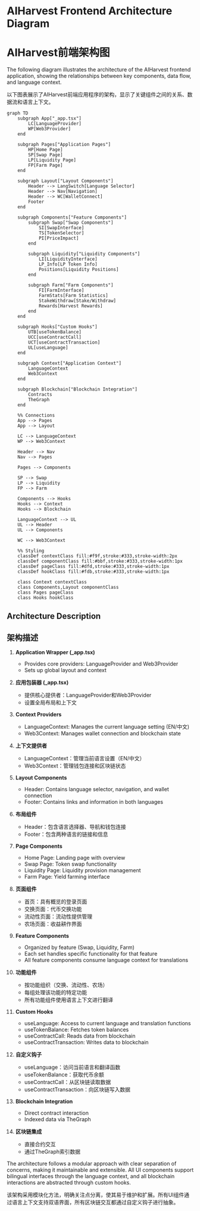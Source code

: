 # AIHarvest Frontend Architecture Diagram
# AIHarvest前端架构图

The following diagram illustrates the architecture of the AIHarvest frontend application, showing the relationships between key components, data flow, and language context.

以下图表展示了AIHarvest前端应用程序的架构，显示了关键组件之间的关系、数据流和语言上下文。

```mermaid
graph TD
    subgraph App["_app.tsx"]
        LC[LanguageProvider]
        WP[Web3Provider]
    end
    
    subgraph Pages["Application Pages"]
        HP[Home Page]
        SP[Swap Page]
        LP[Liquidity Page]
        FP[Farm Page]
    end
    
    subgraph Layout["Layout Components"]
        Header --> LangSwitch[Language Selector]
        Header --> Nav[Navigation]
        Header --> WC[WalletConnect]
        Footer
    end
    
    subgraph Components["Feature Components"]
        subgraph Swap["Swap Components"]
            SI[SwapInterface]
            TS[TokenSelector]
            PI[PriceImpact]
        end
        
        subgraph Liquidity["Liquidity Components"]
            LI[LiquidityInterface]
            LP_Info[LP Token Info]
            Positions[Liquidity Positions]
        end
        
        subgraph Farm["Farm Components"]
            FI[FarmInterface]
            FarmStats[Farm Statistics]
            StakeWithdraw[Stake/Withdraw]
            Rewards[Harvest Rewards]
        end
    end
    
    subgraph Hooks["Custom Hooks"]
        UTB[useTokenBalance]
        UCC[useContractCall]
        UCT[useContractTransaction]
        UL[useLanguage]
    end
    
    subgraph Context["Application Context"]
        LanguageContext
        Web3Context
    end
    
    subgraph Blockchain["Blockchain Integration"]
        Contracts
        TheGraph
    end
    
    %% Connections
    App --> Pages
    App --> Layout
    
    LC --> LanguageContext
    WP --> Web3Context
    
    Header --> Nav
    Nav --> Pages
    
    Pages --> Components
    
    SP --> Swap
    LP --> Liquidity
    FP --> Farm
    
    Components --> Hooks
    Hooks --> Context
    Hooks --> Blockchain
    
    LanguageContext --> UL
    UL --> Header
    UL --> Components
    
    WC --> Web3Context
    
    %% Styling
    classDef contextClass fill:#f9f,stroke:#333,stroke-width:2px
    classDef componentClass fill:#bbf,stroke:#333,stroke-width:1px
    classDef pageClass fill:#dfd,stroke:#333,stroke-width:1px
    classDef hookClass fill:#fdb,stroke:#333,stroke-width:1px
    
    class Context contextClass
    class Components,Layout componentClass
    class Pages pageClass
    class Hooks hookClass
```

## Architecture Description
## 架构描述

1. **Application Wrapper (_app.tsx)**
   - Provides core providers: LanguageProvider and Web3Provider 
   - Sets up global layout and context

1. **应用包装器 (_app.tsx)**
   - 提供核心提供者：LanguageProvider和Web3Provider
   - 设置全局布局和上下文

2. **Context Providers**
   - LanguageContext: Manages the current language setting (EN/中文)
   - Web3Context: Manages wallet connection and blockchain state

2. **上下文提供者**
   - LanguageContext：管理当前语言设置（EN/中文）
   - Web3Context：管理钱包连接和区块链状态

3. **Layout Components**
   - Header: Contains language selector, navigation, and wallet connection
   - Footer: Contains links and information in both languages

3. **布局组件**
   - Header：包含语言选择器、导航和钱包连接
   - Footer：包含两种语言的链接和信息

4. **Page Components**
   - Home Page: Landing page with overview
   - Swap Page: Token swap functionality
   - Liquidity Page: Liquidity provision management
   - Farm Page: Yield farming interface

4. **页面组件**
   - 首页：具有概览的登录页面
   - 交换页面：代币交换功能
   - 流动性页面：流动性提供管理
   - 农场页面：收益耕作界面

5. **Feature Components**
   - Organized by feature (Swap, Liquidity, Farm)
   - Each set handles specific functionality for that feature
   - All feature components consume language context for translations

5. **功能组件**
   - 按功能组织（交换、流动性、农场）
   - 每组处理该功能的特定功能
   - 所有功能组件使用语言上下文进行翻译

6. **Custom Hooks**
   - useLanguage: Access to current language and translation functions
   - useTokenBalance: Fetches token balances
   - useContractCall: Reads data from blockchain
   - useContractTransaction: Writes data to blockchain

6. **自定义钩子**
   - useLanguage：访问当前语言和翻译函数
   - useTokenBalance：获取代币余额
   - useContractCall：从区块链读取数据
   - useContractTransaction：向区块链写入数据

7. **Blockchain Integration**
   - Direct contract interaction
   - Indexed data via TheGraph

7. **区块链集成**
   - 直接合约交互
   - 通过TheGraph索引数据

The architecture follows a modular approach with clear separation of concerns, making it maintainable and extensible. All UI components support bilingual interfaces through the language context, and all blockchain interactions are abstracted through custom hooks.

该架构采用模块化方法，明确关注点分离，使其易于维护和扩展。所有UI组件通过语言上下文支持双语界面，所有区块链交互都通过自定义钩子进行抽象。 